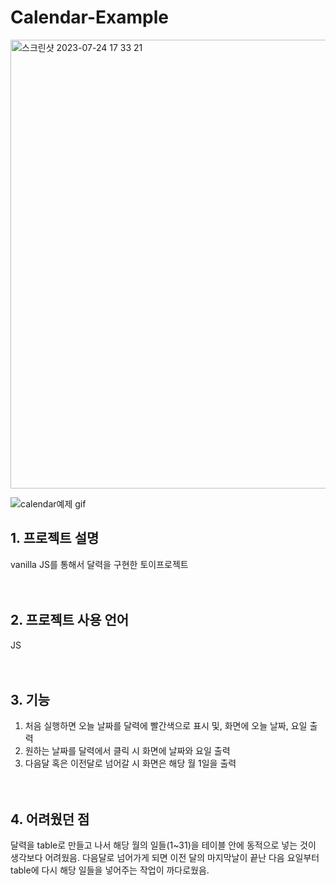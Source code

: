 # Calendar-Example
<img width="718" alt="스크린샷 2023-07-24 17 33 21" src="https://github.com/tjd985/Calendar-Example/assets/48385389/0cf3106b-956e-4c0c-a961-ab498b2f9454">

![calendar예제 gif](https://github.com/tjd985/Calendar-Example/assets/48385389/90805ae5-00d0-4b9b-86e7-f536cd837ae2)

## 1. 프로젝트 설명
vanilla JS를 통해서 달력을 구현한 토이프로젝트
<br><br><br>

## 2. 프로젝트 사용 언어
JS
<br><br><br>

## 3. 기능
1. 처음 실행하면 오늘 날짜를 달력에 빨간색으로 표시 및, 화면에 오늘 날짜, 요일 출력
2. 원하는 날짜를 달력에서 클릭 시 화면에 날짜와 요일 출력
3. 다음달 혹은 이전달로 넘어갈 시 화면은 해당 월 1일을 출력
<br><br><br>

## 4. 어려웠던 점
달력을 table로 만들고 나서 해당 월의 일들(1~31)을 테이블 안에 동적으로 넣는 것이 생각보다 어려웠음.
다음달로 넘어가게 되면 이전 달의 마지막날이 끝난 다음 요일부터 table에 다시 해당 일들을 넣어주는 작업이 까다로웠음.
